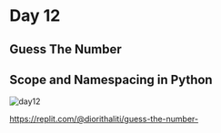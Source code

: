 # Day 12

## Guess The Number
## Scope and Namespacing in Python

![day12](https://github.com/diorithaliti/Python/assets/74361197/955cd423-2fe2-415d-a31f-7fcbdf765b27)

https://replit.com/@diorithaliti/guess-the-number-
